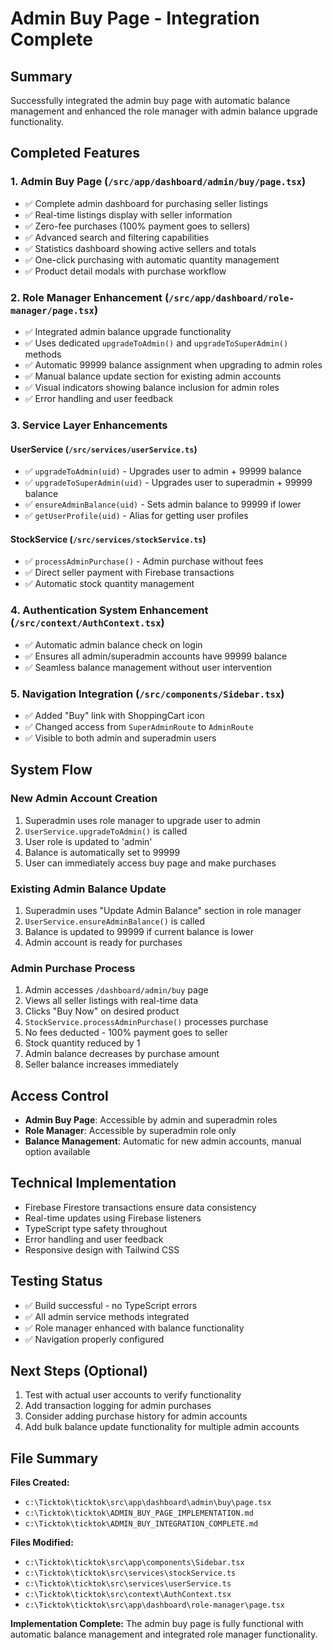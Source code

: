 # Admin Buy Page - Integration Complete

## Summary

Successfully integrated the admin buy page with automatic balance management and enhanced the role manager with admin balance upgrade functionality.

## Completed Features

### 1. Admin Buy Page (`/src/app/dashboard/admin/buy/page.tsx`)

- ✅ Complete admin dashboard for purchasing seller listings
- ✅ Real-time listings display with seller information
- ✅ Zero-fee purchases (100% payment goes to sellers)
- ✅ Advanced search and filtering capabilities
- ✅ Statistics dashboard showing active sellers and totals
- ✅ One-click purchasing with automatic quantity management
- ✅ Product detail modals with purchase workflow

### 2. Role Manager Enhancement (`/src/app/dashboard/role-manager/page.tsx`)

- ✅ Integrated admin balance upgrade functionality
- ✅ Uses dedicated `upgradeToAdmin()` and `upgradeToSuperAdmin()` methods
- ✅ Automatic 99999 balance assignment when upgrading to admin roles
- ✅ Manual balance update section for existing admin accounts
- ✅ Visual indicators showing balance inclusion for admin roles
- ✅ Error handling and user feedback

### 3. Service Layer Enhancements

#### UserService (`/src/services/userService.ts`)

- ✅ `upgradeToAdmin(uid)` - Upgrades user to admin + 99999 balance
- ✅ `upgradeToSuperAdmin(uid)` - Upgrades user to superadmin + 99999 balance
- ✅ `ensureAdminBalance(uid)` - Sets admin balance to 99999 if lower
- ✅ `getUserProfile(uid)` - Alias for getting user profiles

#### StockService (`/src/services/stockService.ts`)

- ✅ `processAdminPurchase()` - Admin purchase without fees
- ✅ Direct seller payment with Firebase transactions
- ✅ Automatic stock quantity management

### 4. Authentication System Enhancement (`/src/context/AuthContext.tsx`)

- ✅ Automatic admin balance check on login
- ✅ Ensures all admin/superadmin accounts have 99999 balance
- ✅ Seamless balance management without user intervention

### 5. Navigation Integration (`/src/components/Sidebar.tsx`)

- ✅ Added "Buy" link with ShoppingCart icon
- ✅ Changed access from `SuperAdminRoute` to `AdminRoute`
- ✅ Visible to both admin and superadmin users

## System Flow

### New Admin Account Creation

1. Superadmin uses role manager to upgrade user to admin
2. `UserService.upgradeToAdmin()` is called
3. User role is updated to 'admin'
4. Balance is automatically set to 99999
5. User can immediately access buy page and make purchases

### Existing Admin Balance Update

1. Superadmin uses "Update Admin Balance" section in role manager
2. `UserService.ensureAdminBalance()` is called
3. Balance is updated to 99999 if current balance is lower
4. Admin account is ready for purchases

### Admin Purchase Process

1. Admin accesses `/dashboard/admin/buy` page
2. Views all seller listings with real-time data
3. Clicks "Buy Now" on desired product
4. `StockService.processAdminPurchase()` processes purchase
5. No fees deducted - 100% payment goes to seller
6. Stock quantity reduced by 1
7. Admin balance decreases by purchase amount
8. Seller balance increases immediately

## Access Control

- **Admin Buy Page**: Accessible by admin and superadmin roles
- **Role Manager**: Accessible by superadmin role only
- **Balance Management**: Automatic for new admin accounts, manual option available

## Technical Implementation

- Firebase Firestore transactions ensure data consistency
- Real-time updates using Firebase listeners
- TypeScript type safety throughout
- Error handling and user feedback
- Responsive design with Tailwind CSS

## Testing Status

- ✅ Build successful - no TypeScript errors
- ✅ All admin service methods integrated
- ✅ Role manager enhanced with balance functionality
- ✅ Navigation properly configured

## Next Steps (Optional)

1. Test with actual user accounts to verify functionality
2. Add transaction logging for admin purchases
3. Consider adding purchase history for admin accounts
4. Add bulk balance update functionality for multiple admin accounts

## File Summary

**Files Created:**

- `c:\Ticktok\ticktok\src\app\dashboard\admin\buy\page.tsx`
- `c:\Ticktok\ticktok\ADMIN_BUY_PAGE_IMPLEMENTATION.md`
- `c:\Ticktok\ticktok\ADMIN_BUY_INTEGRATION_COMPLETE.md`

**Files Modified:**

- `c:\Ticktok\ticktok\src\app\components\Sidebar.tsx`
- `c:\Ticktok\ticktok\src\services\stockService.ts`
- `c:\Ticktok\ticktok\src\services\userService.ts`
- `c:\Ticktok\ticktok\src\context\AuthContext.tsx`
- `c:\Ticktok\ticktok\src\app\dashboard\role-manager\page.tsx`

**Implementation Complete:** The admin buy page is fully functional with automatic balance management and integrated role manager functionality.
